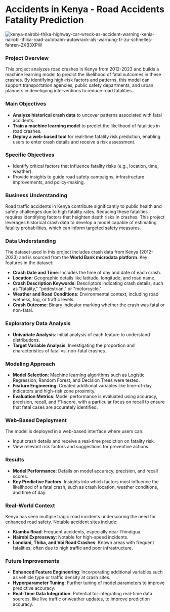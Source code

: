# Accidents in Kenya - Road Accidents Fatality Prediction

![kenya-nairobi-thika-highway-car-wreck-as-accident-warning-kenia-nairobi-thika-road-autobahn-autowrack-als-warnung-fr-zu-schnelles-fahren-2XB3XPW](https://github.com/user-attachments/assets/cc7729a8-4277-434b-9acc-f065299f7cd6)

### Project Overview
This project analyzes road crashes in Kenya from 2012-2023 and builds a machine learning model to predict the likelihood of fatal outcomes in these crashes. By identifying high-risk factors and patterns, this model can support transportation agencies, public safety departments, and urban planners in developing interventions to reduce road fatalities.

### Main Objectives
- **Analyze historical crash data** to uncover patterns associated with fatal accidents.
- **Train a machine learning model** to predict the likelihood of fatalities in road crashes.
- **Deploy a web-based tool** for real-time fatality risk prediction, enabling users to enter crash details and receive a risk assessment.

### Specific Objectives
- Identify critical factors that influence fatality risks (e.g., location, time, weather).
- Provide insights to guide road safety campaigns, infrastructure improvements, and policy-making.

### Business Understanding
Road traffic accidents in Kenya contribute significantly to public health and safety challenges due to high fatality rates. Reducing these fatalities requires identifying factors that heighten death risks in crashes. This project leverages historical crash data to develop a model capable of estimating fatality probabilities, which can inform targeted safety measures.

### Data Understanding
The dataset used in this project includes crash data from Kenya (2012-2023) and is sourced from the **World Bank microdata platform**. Key features in the dataset:

- **Crash Date and Time**: Includes the time of day and date of each crash.
- **Location**: Geographic details like latitude, longitude, and road name.
- **Crash Description Keywords**: Descriptors indicating crash details, such as "fatality," "pedestrian," or "motorcycle."
- **Weather and Road Conditions**: Environmental context, including road wetness, fog, or traffic levels.
- **Crash Outcome**: Binary indicator marking whether the crash was fatal or non-fatal.

### Exploratory Data Analysis
- **Univariate Analysis**: Initial analysis of each feature to understand distributions.
- **Target Variable Analysis**: Investigating the proportion and characteristics of fatal vs. non-fatal crashes.
  
### Modeling Approach
- **Model Selection**: Machine learning algorithms such as Logistic Regression, Random Forest, and Decision Trees were tested.
- **Feature Engineering**: Created additional variables like time-of-day indicators and high-risk zone proximity.
- **Evaluation Metrics**: Model performance is evaluated using accuracy, precision, recall, and F1-score, with a particular focus on recall to ensure that fatal cases are accurately identified.

### Web-Based Deployment
The model is deployed in a web-based interface where users can:
- Input crash details and receive a real-time prediction on fatality risk.
- View relevant risk factors and suggestions for preventive actions.

### Results
- **Model Performance**: Details on model accuracy, precision, and recall scores.
- **Key Predictive Factors**: Insights into which factors most influence the likelihood of a fatal crash, such as crash location, weather conditions, and time of day.

### Real-World Context
Kenya has seen multiple tragic road incidents underscoring the need for enhanced road safety. Notable accident sites include:
- **Kiambu Road**: Frequent accidents, especially near Thindigua.
- **Nairobi Expressway**: Notable for high-speed incidents.
- **Londiani, Thika, and Voi Road Crashes**: Known areas with frequent fatalities, often due to high traffic and poor infrastructure.
  
  

### Future Improvements
- **Enhanced Feature Engineering**: Incorporating additional variables such as vehicle type or traffic density at crash sites.
- **Hyperparameter Tuning**: Further tuning of model parameters to improve predictive accuracy.
- **Real-Time Data Integration**: Potential for integrating real-time data sources, like live traffic or weather updates, to improve prediction accuracy.


